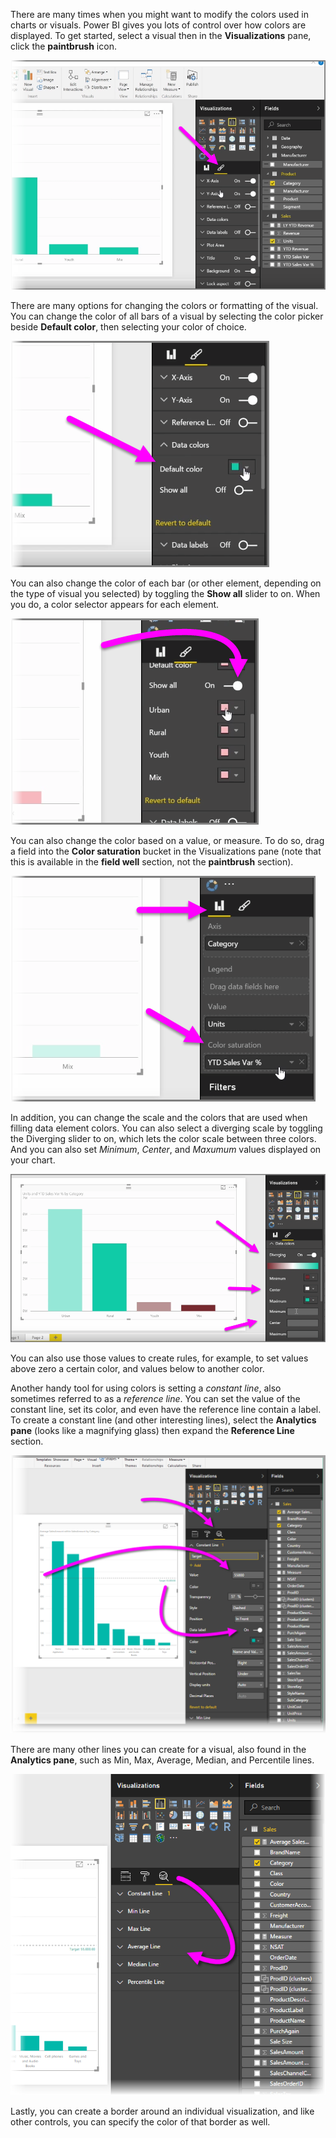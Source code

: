 There are many times when you might want to modify the colors used in charts or visuals. Power BI gives you lots of control over how colors are displayed. To get started, select a visual then in the **Visualizations** pane, click the **paintbrush** icon.

![](media/3-9a-modifying-colors/3-9a_1.png)

There are many options for changing the colors or formatting of the visual. You can change the color of all bars of a visual by selecting the color picker beside **Default color**, then selecting your color of choice.

![](media/3-9a-modifying-colors/3-9a_2.png)

You can also change the color of each bar (or other element, depending on the type of visual you selected) by toggling the **Show all** slider to on. When you do, a color selector appears for each element.

![](media/3-9a-modifying-colors/3-9a_3.png)

You can also change the color based on a value, or measure. To do so, drag a field into the **Color saturation** bucket in the Visualizations pane (note that this is available in the **field well** section, not the **paintbrush** section).

![](media/3-9a-modifying-colors/3-9a_4.png)

In addition, you can change the scale and the colors that are used when filling data element colors. You can also select a diverging scale by toggling the Diverging slider to on, which lets the color scale between three colors. And you can also set *Minimum*, *Center*, and *Maxumum* values displayed on your chart.

![](media/3-9a-modifying-colors/3-9a_5.png)

You can also use those values to create rules, for example, to set values above zero a certain color, and values below to another color.

Another handy tool for using colors is setting a *constant line*, also sometimes referred to as a *reference line*. You can set the value of the constant line, set its color, and even have the reference line contain a label. To create a constant line (and other interesting lines), select the **Analytics pane** (looks like a magnifying glass) then expand the **Reference Line** section.

![](media/3-9a-modifying-colors/3-9a_6.png)

There are many other lines you can create for a visual, also found in the **Analytics pane**, such as Min, Max, Average, Median, and Percentile lines.

![](media/3-9a-modifying-colors/3-9a_7.png)

Lastly, you can create a border around an individual visualization, and like other controls, you can specify the color of that border as well.

